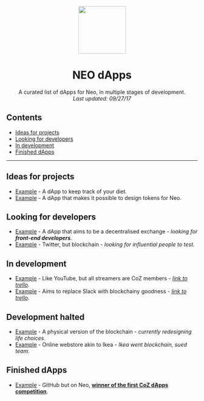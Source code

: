 <p align="center">
  <img 
    src="http://res.cloudinary.com/vidsy/image/upload/v1503160820/CoZ_Icon_DARKBLUE_200x178px_oq0gxm.png" 
    width="125px"
  >
</p>

<h1 align="center">NEO dApps</h1>

<p align="center">
  A curated list of dApps for Neo, in multiple stages of development.<br/>
  <i>Last updated: 09/27/17</i>
</p>

## Contents

- [Ideas for projects](#ideas-for-projects)
- [Looking for developers](#looking-for-developers)
- [In development](#in-development)
- [Finished dApps](#finished-dapps)

---

## Ideas for projects

- [Example](https://linkhere) - A dApp to keep track of your diet.
- [Example](https://linkhere) - A dApp that makes it possible to design tokens for Neo.

## Looking for developers

- [Example](https://) - A dApp that aims to be a decentralised exchange - *looking for **front-end developers***.
- [Example](https://) - Twitter, but blockchain - *looking for influential people to test*.

## In development

- [Example](https://) - Like YouTube, but all streamers are CoZ members - [*link to trello*](https://).
- [Example](https://) - Aims to replace Slack with blockchainy goodness - [*link to trello*](https://).

## Development halted

- [Example](https://) - A physical version of the blockchain - *currently redesigning life choices*.
- [Example](https://) - Online webstore akin to Ikea - *Ikea went blockchain, sued team*.

## Finished dApps

- [Example](https://) - GitHub but on Neo, [**winner of the first CoZ dApps competition**](https://linktocertificateorsomethinglikethat.com).

